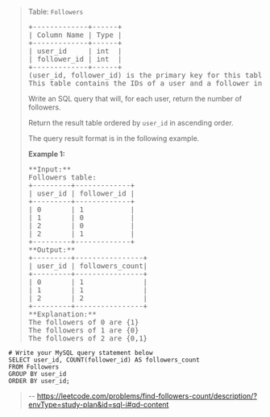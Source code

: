 > Table: `Followers`
> 
> <pre>+-------------+------+
> | Column Name | Type |
> +-------------+------+
> | user_id     | int  |
> | follower_id | int  |
> +-------------+------+
> (user_id, follower_id) is the primary key for this table.
> This table contains the IDs of a user and a follower in a social media app where the follower follows the user.</pre>
> 
> Write an SQL query that will, for each user, return the number of followers.
> 
> Return the result table ordered by `user_id` in ascending order.
> 
> The query result format is in the following example.
> 
> **Example 1:**
> 
> <pre>**Input:** 
> Followers table:
> +---------+-------------+
> | user_id | follower_id |
> +---------+-------------+
> | 0       | 1           |
> | 1       | 0           |
> | 2       | 0           |
> | 2       | 1           |
> +---------+-------------+
> **Output:** 
> +---------+----------------+
> | user_id | followers_count|
> +---------+----------------+
> | 0       | 1              |
> | 1       | 1              |
> | 2       | 2              |
> +---------+----------------+
> **Explanation:** 
> The followers of 0 are {1}
> The followers of 1 are {0}
> The followers of 2 are {0,1}</pre>
>
```
# Write your MySQL query statement below
SELECT user_id, COUNT(follower_id) AS followers_count
FROM Followers
GROUP BY user_id
ORDER BY user_id;
```
> -- https://leetcode.com/problems/find-followers-count/description/?envType=study-plan&id=sql-i#qd-content
